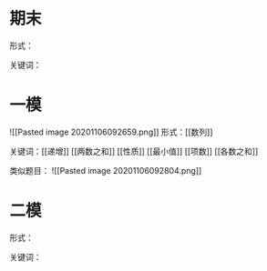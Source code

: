 # 期末
形式：

关键词：


# 一模
![[Pasted image 20201106092659.png]]
形式：[[数列]]

关键词：[[递增]]
[[两数之和]]
[[性质]]
[[最小值]]
[[项数]]
[[各数之和]]

类似题目：
![[Pasted image 20201106092804.png]]

# 二模
形式：

关键词：
